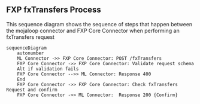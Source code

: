 ## FXP fxTransfers Process

This sequence diagram shows the sequence of steps that happen between the mojaloop connector and FXP Core Connector when performing an fxTransfers request

```mermaid
sequenceDiagram
    autonumber
    ML Connector ->> FXP Core Connector: POST /fxTransfers
    FXP Core Connector ->> FXP Core Connector: Validate request schema
    Alt if validation fails
    FXP Core Connector -->> ML Connector: Response 400
    End
    FXP Core Connector ->> FXP Core Connector: Check fxTransfers Request and confirm
    FXP Core Connector ->> ML Connector:  Response 200 {Confirm}
```